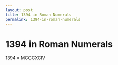 ```yaml
---
layout: post
title: 1394 in Roman Numerals
permalink: 1394-in-roman-numerals
---
```


# 1394 in Roman Numerals

1394 = MCCCXCIV
